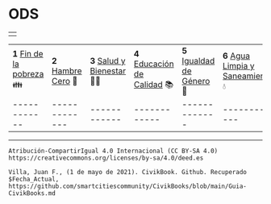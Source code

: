 # ODS



||
| ----- |
||

| | | | | | | | | | | | | | | | | |
|------------ | -------------|------------ |------------ | -------------|------------ |------------ | -------------|------------ |------------ | -------------|------------ |------------ | -------------|------------ |------------ | -------------|
|**1** [Fin de la pobreza](ODS/1.md) 👪|**2** [Hambre Cero](ODS/2.md) 🍲|**3** [Salud y Bienestar](ODS/3.md) 🧑‍⚕️|**4** [Educación de  Calidad](ODS/4.md) 📚|**5** [Igualdad de Género](ODS/5.md) 👥|**6** [Agua Limpia y Saneamiento](ODS/6.md) 💧|**7** [Energía Asequible y No Contaminante](ODS/7.md) 🔆|**8** [Agua Limpia y Saneamiento](ODS/8.md) :chart_with_upwards_trend:|**9** [Agua Limpia y Saneamiento](ODS/9.md) :gear:|**10** [Agua Limpia y Saneamiento](ODS/10.md) :left_right_arrow:|**11** [Agua Limpia y Saneamiento](ODS/11.md) :cityscape:|**12** [Agua Limpia y Saneamiento](ODS/12.md) :infinity:|**13** [Agua Limpia y Saneamiento](ODS/13.md) :earth_americas:|**14** [Agua Limpia y Saneamiento](ODS/14.md) :fish:|**15** [Agua Limpia y Saneamiento](ODS/15.md) :deciduous_tree:|**16** [Agua Limpia y Saneamiento](ODS/16.md) :dove:|**17** [Agua Limpia y Saneamiento](ODS/17.md) :atom_symbol:|
|------------ | -------------|------------ |------------ | -------------|------------ |------------ | -------------|------------ |------------ | -------------|------------ |------------ | -------------|------------ |------------ | -------------|


---------
```Atribución-CompartirIgual 4.0 Internacional (CC BY-SA 4.0) https://creativecommons.org/licenses/by-sa/4.0/deed.es```

`Villa, Juan F., (1 de mayo de 2021). CivikBook. Github. Recuperado $Fecha_Actual, https://github.com/smartcitiescommunity/CivikBooks/blob/main/Guia-CivikBooks.md`
